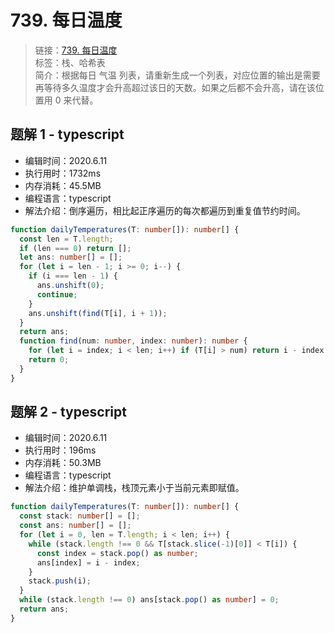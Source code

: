 # 739. 每日温度

> 链接：[739. 每日温度](https://leetcode-cn.com/problems/daily-temperatures/)  
> 标签：栈、哈希表  
> 简介：根据每日 气温 列表，请重新生成一个列表，对应位置的输出是需要再等待多久温度才会升高超过该日的天数。如果之后都不会升高，请在该位置用 0 来代替。

## 题解 1 - typescript

- 编辑时间：2020.6.11
- 执行用时：1732ms
- 内存消耗：45.5MB
- 编程语言：typescript
- 解法介绍：倒序遍历，相比起正序遍历的每次都遍历到重复值节约时间。

```typescript
function dailyTemperatures(T: number[]): number[] {
  const len = T.length;
  if (len === 0) return [];
  let ans: number[] = [];
  for (let i = len - 1; i >= 0; i--) {
    if (i === len - 1) {
      ans.unshift(0);
      continue;
    }
    ans.unshift(find(T[i], i + 1));
  }
  return ans;
  function find(num: number, index: number): number {
    for (let i = index; i < len; i++) if (T[i] > num) return i - index + 1;
    return 0;
  }
}
```

## 题解 2 - typescript

- 编辑时间：2020.6.11
- 执行用时：196ms
- 内存消耗：50.3MB
- 编程语言：typescript
- 解法介绍：维护单调栈，栈顶元素小于当前元素即赋值。

```typescript
function dailyTemperatures(T: number[]): number[] {
  const stack: number[] = [];
  const ans: number[] = [];
  for (let i = 0, len = T.length; i < len; i++) {
    while (stack.length !== 0 && T[stack.slice(-1)[0]] < T[i]) {
      const index = stack.pop() as number;
      ans[index] = i - index;
    }
    stack.push(i);
  }
  while (stack.length !== 0) ans[stack.pop() as number] = 0;
  return ans;
}
```
